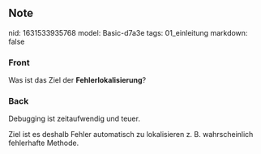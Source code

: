## Note
nid: 1631533935768
model: Basic-d7a3e
tags: 01_einleitung
markdown: false

### Front
Was ist das Ziel der <b>Fehlerlokalisierung</b>?

### Back
Debugging ist zeitaufwendig und teuer.
<div>
  Ziel ist es deshalb Fehler automatisch zu lokalisieren z. B.
  wahrscheinlich fehlerhafte Methode.
</div>
